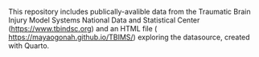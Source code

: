This repository includes publically-avalible data from the Traumatic Brain Injury Model Systems National Data and Statistical Center (https://www.tbindsc.org) and an HTML file ( https://mayaogonah.github.io/TBIMS/) exploring the datasource, created with Quarto.
